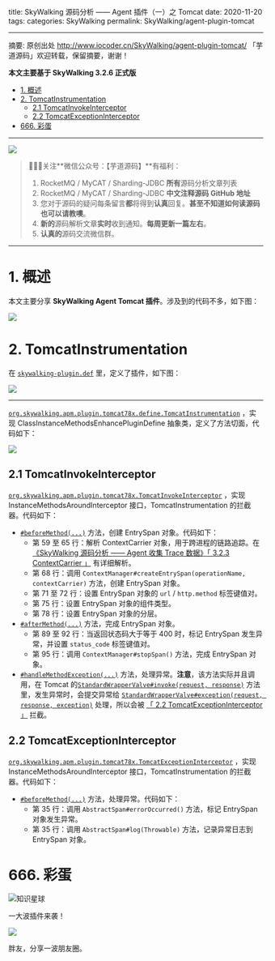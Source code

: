 title: SkyWalking 源码分析 —— Agent 插件（一）之 Tomcat
date: 2020-11-20
tags:
categories: SkyWalking
permalink: SkyWalking/agent-plugin-tomcat

-------

摘要: 原创出处 http://www.iocoder.cn/SkyWalking/agent-plugin-tomcat/ 「芋道源码」欢迎转载，保留摘要，谢谢！

**本文主要基于 SkyWalking 3.2.6 正式版**

- [1. 概述](http://www.iocoder.cn/SkyWalking/agent-plugin-tomcat/)
- [2. TomcatInstrumentation](http://www.iocoder.cn/SkyWalking/agent-plugin-tomcat/)
  - [2.1 TomcatInvokeInterceptor](http://www.iocoder.cn/SkyWalking/agent-plugin-tomcat/)
  - [2.2 TomcatExceptionInterceptor](http://www.iocoder.cn/SkyWalking/agent-plugin-tomcat/)
- [666. 彩蛋](http://www.iocoder.cn/SkyWalking/agent-plugin-tomcat/)

-------

![](http://www.iocoder.cn/images/common/wechat_mp_2017_07_31.jpg)

> 🙂🙂🙂关注**微信公众号：【芋道源码】**有福利：  
> 1. RocketMQ / MyCAT / Sharding-JDBC **所有**源码分析文章列表  
> 2. RocketMQ / MyCAT / Sharding-JDBC **中文注释源码 GitHub 地址**  
> 3. 您对于源码的疑问每条留言**都**将得到**认真**回复。**甚至不知道如何读源码也可以请教噢**。  
> 4. **新的**源码解析文章**实时**收到通知。**每周更新一篇左右**。  
> 5. **认真的**源码交流微信群。

-------

# 1. 概述

本文主要分享 **SkyWalking Agent Tomcat 插件**。涉及到的代码不多，如下图：

![](http://www.iocoder.cn/images/SkyWalking/2020_11_20/01.png)

# 2. TomcatInstrumentation

在 [`skywalking-plugin.def`](https://github.com/YunaiV/skywalking/blob/0128349b40592b8ae329443c52f43577cc9fa16b/apm-sniffer/apm-sdk-plugin/tomcat-7.x-8.x-plugin/src/main/resources/skywalking-plugin.def) 里，定义了插件，如下图：

![](http://www.iocoder.cn/images/SkyWalking/2020_11_20/03.png)

-------

[`org.skywalking.apm.plugin.tomcat78x.define.TomcatInstrumentation`](https://github.com/YunaiV/skywalking/blob/0128349b40592b8ae329443c52f43577cc9fa16b/apm-sniffer/apm-sdk-plugin/tomcat-7.x-8.x-plugin/src/main/java/org/skywalking/apm/plugin/tomcat78x/define/TomcatInstrumentation.java) ，实现 ClassInstanceMethodsEnhancePluginDefine 抽象类，定义了方法切面，代码如下：

![](http://www.iocoder.cn/images/SkyWalking/2020_11_20/02.png)

## 2.1 TomcatInvokeInterceptor

[`org.skywalking.apm.plugin.tomcat78x.TomcatInvokeInterceptor`](https://github.com/YunaiV/skywalking/blob/0128349b40592b8ae329443c52f43577cc9fa16b/apm-sniffer/apm-sdk-plugin/tomcat-7.x-8.x-plugin/src/main/java/org/skywalking/apm/plugin/tomcat78x/TomcatInvokeInterceptor.java) ，实现 InstanceMethodsAroundInterceptor 接口，TomcatInstrumentation 的拦截器。代码如下：

* [`#beforeMethod(...)`](https://github.com/YunaiV/skywalking/blob/0128349b40592b8ae329443c52f43577cc9fa16b/apm-sniffer/apm-sdk-plugin/tomcat-7.x-8.x-plugin/src/main/java/org/skywalking/apm/plugin/tomcat78x/TomcatInvokeInterceptor.java#L5) 方法，创建 EntrySpan 对象。代码如下：
    * 第 59 至 65 行：解析 ContextCarrier 对象，用于跨进程的链路追踪。在 [《SkyWalking 源码分析 —— Agent 收集 Trace 数据》「 3.2.3 ContextCarrier 」](http://www.iocoder.cn/SkyWalking/agent-collect-trace/?self) 有详细解析。
    * 第 68 行：调用 `ContextManager#createEntrySpan(operationName, contextCarrier)` 方法，创建 EntrySpan 对象。
    * 第 71 至 72 行：设置 EntrySpan 对象的 `url` / `http.method` 标签键值对。
    * 第 75 行：设置 EntrySpan 对象的组件类型。
    * 第 78 行：设置 EntrySpan 对象的分层。
* [`#afterMethod(...)`](https://github.com/YunaiV/skywalking/blob/0128349b40592b8ae329443c52f43577cc9fa16b/apm-sniffer/apm-sdk-plugin/tomcat-7.x-8.x-plugin/src/main/java/org/skywalking/apm/plugin/tomcat78x/TomcatInvokeInterceptor.java#L81) 方法，完成 EntrySpan 对象。
    * 第 89 至 92 行：当返回状态码大于等于 400 时，标记 EntrySpan 发生异常，并设置 `status_code` 标签键值对。
    * 第 95 行：调用 `ContextManager#stopSpan()` 方法，完成 EntrySpan 对象。
* [`#handleMethodException(...)`](https://github.com/YunaiV/skywalking/blob/0128349b40592b8ae329443c52f43577cc9fa16b/apm-sniffer/apm-sdk-plugin/tomcat-7.x-8.x-plugin/src/main/java/org/skywalking/apm/plugin/tomcat78x/TomcatInvokeInterceptor.java#L99) 方法，处理异常。**注意**，该方法实际并且调用，在 Tomcat 的[`StandardWrapperValve#invoke(request, response)`](https://github.com/Oreste-Luci/apache-tomcat-8.0.26-src/blob/master/java/org/apache/catalina/core/StandardWrapperValve.java#L94) 方法里，发生异常时，会提交异常给 [`StandardWrapperValve#exception(request, response, exception)`](https://github.com/Oreste-Luci/apache-tomcat-8.0.26-src/blob/master/java/org/apache/catalina/core/StandardWrapperValve.java#L507) 处理，所以会被 [「 2.2 TomcatExceptionInterceptor 」](#) 拦截。

## 2.2 TomcatExceptionInterceptor

[`org.skywalking.apm.plugin.tomcat78x.TomcatExceptionInterceptor`](https://github.com/YunaiV/skywalking/blob/0128349b40592b8ae329443c52f43577cc9fa16b/apm-sniffer/apm-sdk-plugin/tomcat-7.x-8.x-plugin/src/main/java/org/skywalking/apm/plugin/tomcat78x/TomcatExceptionInterceptor.java) ，实现 InstanceMethodsAroundInterceptor 接口，TomcatInstrumentation 的拦截器。代码如下：

* [`#beforeMethod(...)`](https://github.com/YunaiV/skywalking/blob/0128349b40592b8ae329443c52f43577cc9fa16b/apm-sniffer/apm-sdk-plugin/tomcat-7.x-8.x-plugin/src/main/java/org/skywalking/apm/plugin/tomcat78x/TomcatExceptionInterceptor.java#L31) 方法，处理异常。代码如下：
    * 第 35 行：调用 `AbstractSpan#errorOccurred()` 方法，标记 EntrySpan 对象发生异常。
    * 第 35 行：调用 `AbstractSpan#log(Throwable)` 方法，记录异常日志到 EntrySpan 对象。

# 666. 彩蛋

![知识星球](http://www.iocoder.cn/images/Architecture/2017_12_29/01.png)

一大波插件来袭！

![](http://www.iocoder.cn/images/SkyWalking/2020_11_20/04.png)

胖友，分享一波朋友圈。


